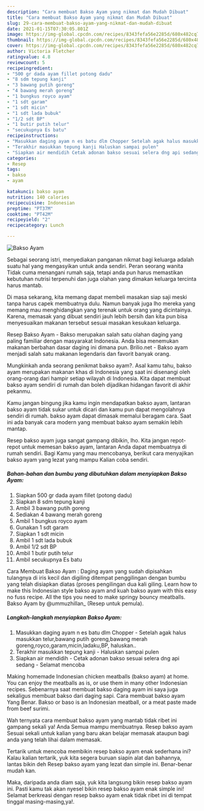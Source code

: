 ```yaml
---
description: "Cara membuat Bakso Ayam yang nikmat dan Mudah Dibuat"
title: "Cara membuat Bakso Ayam yang nikmat dan Mudah Dibuat"
slug: 29-cara-membuat-bakso-ayam-yang-nikmat-dan-mudah-dibuat
date: 2021-01-15T07:30:05.801Z
image: https://img-global.cpcdn.com/recipes/8343fefa56e2285d/680x482cq70/bakso-ayam-foto-resep-utama.jpg
thumbnail: https://img-global.cpcdn.com/recipes/8343fefa56e2285d/680x482cq70/bakso-ayam-foto-resep-utama.jpg
cover: https://img-global.cpcdn.com/recipes/8343fefa56e2285d/680x482cq70/bakso-ayam-foto-resep-utama.jpg
author: Victoria Fletcher
ratingvalue: 4.8
reviewcount: 5
recipeingredient:
- "500 gr dada ayam fillet potong dadu"
- "8 sdm tepung kanji"
- "3 bawang putih goreng"
- "4 bawang merah goreng"
- "1 bungkus royco ayam"
- "1 sdt garam"
- "1 sdt micin"
- "1 sdt lada bubuk"
- "1/2 sdt BP"
- "1 butir putih telur"
- "secukupnya Es batu"
recipeinstructions:
- "Masukkan daging ayam n es batu dlm Chopper Setelah agak halus masukkan telur,bawang putih goreng,bawang merah goreng,royco,garam,micin,ladaku,BP, haluskan.."
- "Terakhir masukkan tepung kanji Haluskan sampai pulen"
- "Siapkan air mendidih Cetak adonan bakso sesuai selera dng api sedang Selamat mencoba"
categories:
- Resep
tags:
- bakso
- ayam

katakunci: bakso ayam 
nutrition: 140 calories
recipecuisine: Indonesian
preptime: "PT37M"
cooktime: "PT42M"
recipeyield: "2"
recipecategory: Lunch

---
```



![Bakso Ayam](https://img-global.cpcdn.com/recipes/8343fefa56e2285d/680x482cq70/bakso-ayam-foto-resep-utama.jpg)

Sebagai seorang istri, menyediakan panganan nikmat bagi keluarga adalah suatu hal yang mengasyikan untuk anda sendiri. Peran seorang  wanita Tidak cuma menangani rumah saja, tetapi anda pun harus memastikan kebutuhan nutrisi terpenuhi dan juga olahan yang dimakan keluarga tercinta harus mantab.

Di masa  sekarang, kita memang dapat membeli masakan siap saji meski tanpa harus capek membuatnya dulu. Namun banyak juga lho mereka yang memang mau menghidangkan yang terenak untuk orang yang dicintainya. Karena, memasak yang dibuat sendiri jauh lebih bersih dan kita pun bisa menyesuaikan makanan tersebut sesuai masakan kesukaan keluarga. 

Resep Bakso Ayam - Bakso merupakan salah satu olahan daging yang paling familiar dengan masyarakat Indonesia. Anda bisa menemukan makanan berbahan dasar daging ini dimana pun. Brilio.net - Bakso ayam menjadi salah satu makanan legendaris dan favorit banyak orang.

Mungkinkah anda seorang penikmat bakso ayam?. Asal kamu tahu, bakso ayam merupakan makanan khas di Indonesia yang saat ini disenangi oleh orang-orang dari hampir setiap wilayah di Indonesia. Kita dapat membuat bakso ayam sendiri di rumah dan boleh dijadikan hidangan favorit di akhir pekanmu.

Kamu jangan bingung jika kamu ingin mendapatkan bakso ayam, lantaran bakso ayam tidak sukar untuk dicari dan kamu pun dapat mengolahnya sendiri di rumah. bakso ayam dapat dimasak memalui beragam cara. Saat ini ada banyak cara modern yang membuat bakso ayam semakin lebih mantap.

Resep bakso ayam juga sangat gampang dibikin, lho. Kita jangan repot-repot untuk memesan bakso ayam, lantaran Anda dapat membuatnya di rumah sendiri. Bagi Kamu yang mau mencobanya, berikut cara menyajikan bakso ayam yang lezat yang mampu Kalian coba sendiri.

<!--inarticleads1-->

##### Bahan-bahan dan bumbu yang dibutuhkan dalam menyiapkan Bakso Ayam:

1. Siapkan 500 gr dada ayam fillet (potong dadu)
1. Siapkan 8 sdm tepung kanji
1. Ambil 3 bawang putih goreng
1. Sediakan 4 bawang merah goreng
1. Ambil 1 bungkus royco ayam
1. Gunakan 1 sdt garam
1. Siapkan 1 sdt micin
1. Ambil 1 sdt lada bubuk
1. Ambil 1/2 sdt BP
1. Ambil 1 butir putih telur
1. Ambil secukupnya Es batu


Cara Membuat Bakso Ayam : Daging ayam yang sudah dipisahkan tulangnya di iris kecil dan digiling ditempat penggilingan dengan bumbu yang telah disiapkan diatas (proses pengilingan dua kali giling. Learn how to make this Indonesian style bakso ayam and kuah bakso ayam with this easy no fuss recipe. All the tips you need to make springy bouncy meatballs. Bakso Ayam by @ummuzhillan_ (Resep untuk pemula). 

<!--inarticleads2-->

##### Langkah-langkah menyiapkan Bakso Ayam:

1. Masukkan daging ayam n es batu dlm Chopper - Setelah agak halus masukkan telur,bawang putih goreng,bawang merah goreng,royco,garam,micin,ladaku,BP, haluskan..
1. Terakhir masukkan tepung kanji - Haluskan sampai pulen
1. Siapkan air mendidih - Cetak adonan bakso sesuai selera dng api sedang - Selamat mencoba


Making homemade Indonesian chicken meatballs (bakso ayam) at home. You can enjoy the meatballs as is, or use them in many other Indonesian recipes. Sebenarnya saat membuat bakso daging ayam ini saya juga sekaligus membuat bakso dari daging sapi. Cara membuat bakso ayam Yang Benar. Bakso or baso is an Indonesian meatball, or a meat paste made from beef surimi. 

Wah ternyata cara membuat bakso ayam yang mantab tidak ribet ini gampang sekali ya! Anda Semua mampu membuatnya. Resep bakso ayam Sesuai sekali untuk kalian yang baru akan belajar memasak ataupun bagi anda yang telah lihai dalam memasak.

Tertarik untuk mencoba membikin resep bakso ayam enak sederhana ini? Kalau kalian tertarik, yuk kita segera buruan siapin alat dan bahannya, lantas bikin deh Resep bakso ayam yang lezat dan simple ini. Benar-benar mudah kan. 

Maka, daripada anda diam saja, yuk kita langsung bikin resep bakso ayam ini. Pasti kamu tak akan nyesel bikin resep bakso ayam enak simple ini! Selamat berkreasi dengan resep bakso ayam enak tidak ribet ini di tempat tinggal masing-masing,ya!.

